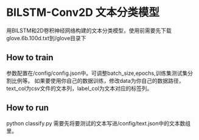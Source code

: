 # BILSTM-Conv2D 文本分类模型
用BILSTM和2D卷积神经网络构建的文本分类模型，使用前需要先下载glove.6b.100d.txt到/glove目录下
## How to train
参数配置在/config/config.json中。可调整batch_size,epochs,训练集测试集分割比例等。
如果要使用你自己的数据训练，修改data为你自己的数据路径，text_col为csv文件的文本列，label_col为文本对应的标签列。
## How to run
python classify.py 
需要先将要测试的文本写进/config/text.json中的文本数组里。

